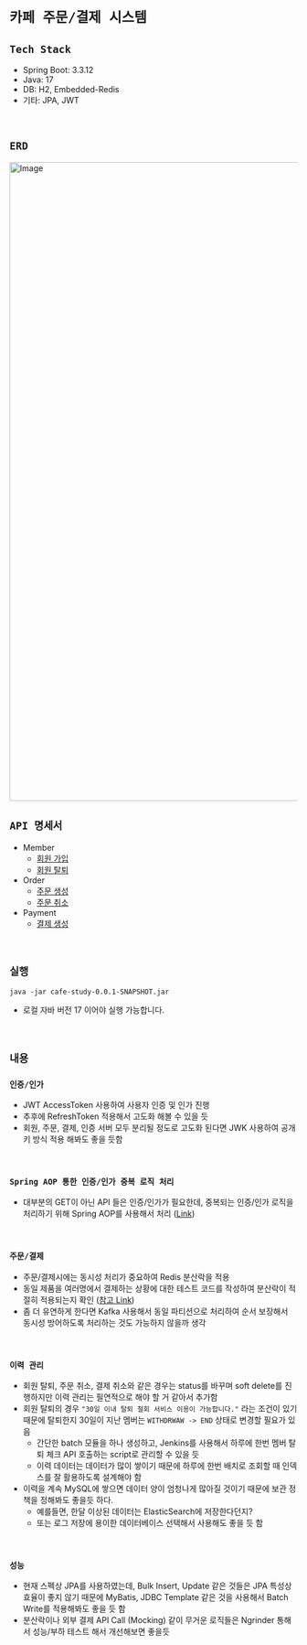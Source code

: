 # `카페 주문/결제 시스템`

## `Tech Stack`

- Spring Boot: 3.3.12
- Java: 17
- DB: H2, Embedded-Redis
- 기타: JPA, JWT

<br>

## `ERD`

<img width="1117" alt="Image" src="https://github.com/user-attachments/assets/847244a1-3b75-44ee-b9f3-74976f427b4e" />

<br>

## `API 명세서`

- Member
  - [회원 가입](https://github.com/crossfit00/cafe-study/blob/master/docs/%ED%9A%8C%EC%9B%90%EA%B0%80%EC%9E%85.md)
  - [회원 탈퇴](https://github.com/crossfit00/cafe-study/blob/master/docs/%ED%9A%8C%EC%9B%90%ED%83%88%ED%87%B4.md)
- Order
  - [주문 생성](https://github.com/crossfit00/cafe-study/blob/master/docs/%EC%A3%BC%EB%AC%B8%20%EC%83%9D%EC%84%B1.md)
  - [주문 취소](https://github.com/crossfit00/cafe-study/blob/master/docs/%EC%A3%BC%EB%AC%B8%20%EC%B7%A8%EC%86%8C.md)
- Payment
  - [결제 생성](https://github.com/crossfit00/cafe-study/blob/master/docs/%EA%B2%B0%EC%A0%9C%20%EC%83%9D%EC%84%B1.md)

<br>

## `실행`

```
java -jar cafe-study-0.0.1-SNAPSHOT.jar 
```

- 로컬 자바 버전 17 이어야 실행 가능합니다.

<br>

## `내용`

### `인증/인가`

- JWT AccessToken 사용하여 사용자 인증 및 인가 진행
- 추후에 RefreshToken 적용해서 고도화 해볼 수 있을 듯
- 회원, 주문, 결제, 인증 서버 모두 분리될 정도로 고도화 된다면 JWK 사용하여 공개키 방식 적용 해봐도 좋을 듯함

<br>

### `Spring AOP 통한 인증/인가 중복 로직 처리`

- 대부분의 GET이 아닌 API 들은 인증/인가가 필요한데, 중복되는 인증/인가 로직을 처리하기 위해 Spring AOP를 사용해서 처리 ([Link](https://github.com/crossfit00/cafe-study/blob/master/src/main/kotlin/com/example/study/infra/aop/AuthAspect.kt))

<br>

### `주문/결제`

- 주문/결제시에는 동시성 처리가 중요하여 Redis 분산락을 적용
- 동일 제품을 여러명에서 결제하는 상황에 대한 테스트 코드를 작성하여 분산락이 적절히 적용되는지 확인 ([참고 Link](https://github.com/crossfit00/cafe-study/blob/master/src/test/kotlin/com/example/study/domain/order/service/OrderServiceIntegrationTest.kt#L90))
- 좀 더 유연하게 한다면 Kafka 사용해서 동일 파티션으로 처리하여 순서 보장해서 동시성 방어하도록 처리하는 것도 가능하지 않을까 생각

<br>

### `이력 관리`

- 회원 탈퇴, 주문 취소, 결제 취소와 같은 경우는 status를 바꾸며 soft delete를 진행하지만 이력 관리는 필연적으로 해야 할 거 같아서 추가함
- 회원 탈퇴의 경우 `"30일 이내 탈퇴 철회 서비스 이용이 가능합니다."` 라는 조건이 있기 때문에 탈퇴한지 30일이 지난 멤버는 `WITHDRWAW -> END` 상태로 변경할 필요가 있음
  - 간단한 batch 모듈을 하나 생성하고, Jenkins를 사용해서 하루에 한번 멤버 탈퇴 체크 API 호출하는 script로 관리할 수 있을 듯
  - 이력 데이터는 데이터가 많이 쌓이기 때문에 하루에 한번 배치로 조회할 때 인덱스를 잘 활용하도록 설계해야 함 
- 이력을 계속 MySQL에 쌓으면 데이터 양이 엄청나게 많아질 것이기 때문에 보관 정책을 정해봐도 좋을듯 하다.
  - 예를들면, 한달 이상된 데이터는 ElasticSearch에 저장한다던지?
  - 또는 로그 저장에 용이한 데이터베이스 선택해서 사용해도 좋을 듯 함

<br>

### `성능`

- 현재 스펙상 JPA를 사용하였는데, Bulk Insert, Update 같은 것들은 JPA 특성상 효율이 좋지 않기 때문에 MyBatis, JDBC Template 같은 것을 사용해서 Batch Write를 적용해봐도 좋을 듯 함
- 분산락이나 외부 결제 API Call (Mocking) 같이 무거운 로직들은 Ngrinder 통해서 성능/부하 테스트 해서 개선해보면 좋을듯